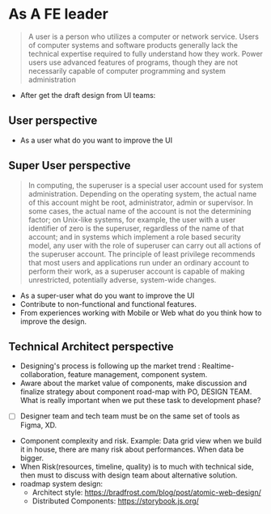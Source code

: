 # As A FE leader
> A user is a person who utilizes a computer or network service. Users of computer systems and software products generally lack the technical expertise required to fully understand how they work. Power users use advanced features of programs, though they are not necessarily capable of computer programming and system administration

- After get the draft design from UI teams:
## User perspective
- As a user what do you want to improve the UI
## Super User perspective 
> In computing, the superuser is a special user account used for system administration. Depending on the operating system, the actual name of this account might be root, administrator, admin or supervisor. In some cases, the actual name of the account is not the determining factor; on Unix-like systems, for example, the user with a user identifier of zero is the superuser, regardless of the name of that account; and in systems which implement a role based security model, any user with the role of superuser can carry out all actions of the superuser account. The principle of least privilege recommends that most users and applications run under an ordinary account to perform their work, as a superuser account is capable of making unrestricted, potentially adverse, system-wide changes.

- As a super-user what do you want to improve the UI
- Contribute to non-functional and functional features.
- From experiences working with Mobile or Web what do you think how to improve the design.
## Technical Architect perspective
- Designing's process is following up the market trend : Realtime-collaboration, feature management, component system.
- Aware about the market value of components, make discussion and finalize strategy about component road-map with PO, DESIGN TEAM. What is really important when we put these task to development phase? 
- [ ] Designer team and tech team must be on the same set of tools as Figma, XD.
- Component complexity and risk. Example: Data grid view when we build it in house, there are many risk about performances. When data be bigger.
- When Risk(resources, timeline, quality) is to much with technical side, then must to discuss with design team about alternative solution.
- roadmap system design: 
    * Architect style: https://bradfrost.com/blog/post/atomic-web-design/
    * Distributed Components:  https://storybook.js.org/
